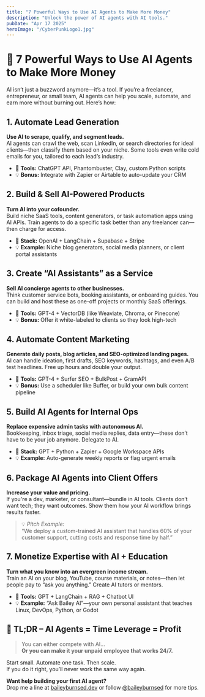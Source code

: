 ```yaml
---
title: "7 Powerful Ways to Use AI Agents to Make More Money"
description: "Unlock the power of AI agents with AI tools."
pubDate: "Apr 17 2025"
heroImage: "/CyberPunkLogo1.jpg"
---
```


# 💸 7 Powerful Ways to Use AI Agents to Make More Money

AI isn’t just a buzzword anymore—it’s a tool. If you’re a freelancer, entrepreneur, or small team, AI agents can help you scale, automate, and earn more without burning out. Here’s how:

## 1. **Automate Lead Generation**

**Use AI to scrape, qualify, and segment leads.**  
AI agents can crawl the web, scan LinkedIn, or search directories for ideal clients—then classify them based on your niche. Some tools even write cold emails for you, tailored to each lead’s industry.

- 🔧 **Tools:** ChatGPT API, Phantombuster, Clay, custom Python scripts
- 💡 **Bonus:** Integrate with Zapier or Airtable to auto-update your CRM

## 2. **Build & Sell AI-Powered Products**

**Turn AI into your cofounder.**  
Build niche SaaS tools, content generators, or task automation apps using AI APIs. Train agents to do a specific task better than any freelancer can—then charge for access.

- 🔧 **Stack:** OpenAI + LangChain + Supabase + Stripe
- 💡 **Example:** Niche blog generators, social media planners, or client portal assistants

## 3. **Create “AI Assistants” as a Service**

**Sell AI concierge agents to other businesses.**  
Think customer service bots, booking assistants, or onboarding guides. You can build and host these as one-off projects or monthly SaaS offerings.

- 🔧 **Tools:** GPT-4 + VectorDB (like Weaviate, Chroma, or Pinecone)
- 💡 **Bonus:** Offer it white-labeled to clients so they look high-tech

## 4. **Automate Content Marketing**

**Generate daily posts, blog articles, and SEO-optimized landing pages.**  
AI can handle ideation, first drafts, SEO keywords, hashtags, and even A/B test headlines. Free up hours and double your output.

- 🔧 **Tools:** GPT-4 + Surfer SEO + BulkPost + GramAPI
- 💡 **Bonus:** Use a scheduler like Buffer, or build your own bulk content pipeline

## 5. **Build AI Agents for Internal Ops**

**Replace expensive admin tasks with autonomous AI.**  
Bookkeeping, inbox triage, social media replies, data entry—these don’t have to be your job anymore. Delegate to AI.

- 🔧 **Stack:** GPT + Python + Zapier + Google Workspace APIs
- 💡 **Example:** Auto-generate weekly reports or flag urgent emails

## 6. **Package AI Agents into Client Offers**

**Increase your value and pricing.**  
If you're a dev, marketer, or consultant—bundle in AI tools. Clients don’t want tech; they want outcomes. Show them how your AI workflow brings results faster.

> 💡 _Pitch Example:_  
> “We deploy a custom-trained AI assistant that handles 60% of your customer support, cutting costs and response time by half.”

## 7. **Monetize Expertise with AI + Education**

**Turn what you know into an evergreen income stream.**  
Train an AI on your blog, YouTube, course materials, or notes—then let people pay to “ask you anything.” Create AI tutors or mentors.

- 🔧 **Tools:** GPT + LangChain + RAG + Chatbot UI
- 💡 **Example:** “Ask Bailey AI”—your own personal assistant that teaches Linux, DevOps, Python, or Godot

## 💼 TL;DR – AI Agents = Time Leverage = Profit

> You can either compete with AI…  
> **Or you can make it your unpaid employee that works 24/7.**

Start small. Automate one task. Then scale.  
If you do it right, you’ll never work the same way again.

**Want help building your first AI agent?**  
Drop me a line at [baileyburnsed.dev](https://baileyburnsed.dev) or follow [@baileyburnsed](https://twitter.com/baileyburnsed) for more tips.
